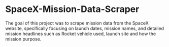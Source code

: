 # SpaceX-Mission-Data-Scraper
The goal of this project was to scrape mission data from the SpaceX website, specifically focusing on launch dates, mission names, and detailed mission headlines such as Rocket vehicle used, launch site and how the mission purpose.
